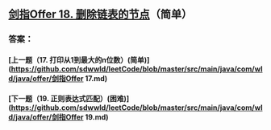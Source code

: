 ## [剑指Offer 18. 删除链表的节点](https://leetcode-cn.com/problems/merge-two-sorted-lists/)（简单）





### 答案：



#### [上一题（17. 打印从1到最大的n位数）(简单)](https://github.com/sdwwld/leetCode/blob/master/src/main/java/com/wld/java/offer/剑指Offer 17.md)

#### [下一题（19. 正则表达式匹配）(困难)](https://github.com/sdwwld/leetCode/blob/master/src/main/java/com/wld/java/offer/剑指Offer 19.md)